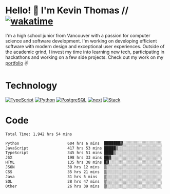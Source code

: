 # Hello! 👋 I'm Kevin Thomas // [![wakatime](https://wakatime.com/badge/user/e9d16d74-e01d-4a37-8086-9257e0bde1c2.svg?style=flat-square)](https://wakatime.com/@e9d16d74-e01d-4a37-8086-9257e0bde1c2)

I'm a high school junior from Vancouver with a passion for computer science and software development. I'm working on developing efficient software with modern design and exceptional user experiences. Outside of the academic grind, I invest my time into learning new tech, participating in hackathons and working on a few side projects. Check out my work on my [portfolio](https://kevinjosethomas.com/) ✌️

# Technology
[![TypeScript](https://github.com/kevinjosethomas/kevinjosethomas/assets/46242684/444b2e5d-659f-41f5-81fe-3abafb75cb6c)](https://kevinjosethomas.com/stack)
[![Python](https://github.com/kevinjosethomas/kevinjosethomas/assets/46242684/34a174c4-54db-4c4e-9842-2324d47cb043)](https://kevinjosethomas.com/stack)
[![PostgreSQL](https://github.com/kevinjosethomas/kevinjosethomas/assets/46242684/46d6de1c-c483-4dc7-ab3a-87763af6fc78)](https://kevinjosethomas.com/stack)
[![next](https://github.com/kevinjosethomas/kevinjosethomas/assets/46242684/bc46bae5-1ad9-42a7-b7a2-427cbde7c994)](https://kevinjosethomas.com/stack)
[![Stack](https://github.com/kevinjosethomas/kevinjosethomas/assets/46242684/0b9b7eeb-8cce-4a56-bffd-3131dd4dd88c)](https://kevinjosethomas.com/stack)




# Code
<!--START_SECTION:waka-->

```txt
Total Time: 1,942 hrs 54 mins

Python                     604 hrs 6 mins  ███████▓░░░░░░░░░░░░░░░░░   30.67 %
JavaScript                 417 hrs 53 mins █████▒░░░░░░░░░░░░░░░░░░░   21.22 %
TypeScript                 345 hrs 51 mins ████▒░░░░░░░░░░░░░░░░░░░░   17.56 %
JSX                        198 hrs 33 mins ██▓░░░░░░░░░░░░░░░░░░░░░░   10.08 %
HTML                       135 hrs 38 mins █▓░░░░░░░░░░░░░░░░░░░░░░░   06.89 %
JSON                       38 hrs 12 mins  ▒░░░░░░░░░░░░░░░░░░░░░░░░   01.94 %
CSS                        35 hrs 21 mins  ▒░░░░░░░░░░░░░░░░░░░░░░░░   01.80 %
Java                       31 hrs 5 mins   ▒░░░░░░░░░░░░░░░░░░░░░░░░   01.58 %
SQL                        28 hrs 47 mins  ▒░░░░░░░░░░░░░░░░░░░░░░░░   01.46 %
Other                      26 hrs 39 mins  ▒░░░░░░░░░░░░░░░░░░░░░░░░   01.35 %
```

<!--END_SECTION:waka-->
